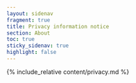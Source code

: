```yaml
---
layout: sidenav
fragment: true
title: Privacy information notice
section: About
toc: true
sticky_sidenav: true
highlight: false
---
```


{% include_relative content/privacy.md %}
